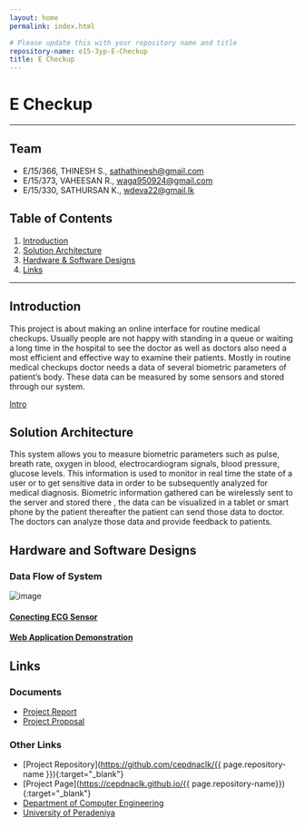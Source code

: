```yaml
---
layout: home
permalink: index.html

# Please update this with your repository name and title
repository-name: e15-3yp-E-Checkup
title: E Checkup
---
```


[comment]: # "This is the standard layout for the project, but you can clean this and use your own template"

# E Checkup

---

## Team
-  E/15/366, THINESH S., [sathathinesh@gmail.com](mailto:sathathinesh@gmail.com)
-  E/15/373, VAHEESAN R., [waga950924@gmail.com](mailto:waga950924@gmail.com)
-  E/15/330, SATHURSAN K., [wdeva22@gmail.lk](mailto:wdeva22@gmail.lk)

## Table of Contents
1. [Introduction](#introduction)
2. [Solution Architecture](#solution-architecture )
3. [Hardware & Software Designs](#hardware-and-software-designs)
4. [Links](#links)

---

## Introduction

This project is about making an online interface for routine medical checkups. Usually people are not happy with standing in a queue or waiting a long time in the hospital to see the doctor as well as doctors also need a most efficient and effective way to examine their patients. Mostly in routine medical checkups doctor needs a data of several biometric parameters of patient’s body. These data can be measured by some sensors and stored through our system.



[Intro](data/videos/)

## Solution Architecture

This system allows you to measure biometric parameters such as pulse, breath rate, oxygen in blood, electrocardiogram signals, blood pressure, glucose levels. This information is used to monitor in real time the state of a user or to get sensitive data in order to be subsequently analyzed for medical diagnosis. Biometric information gathered can be wirelessly sent to the server and stored there , the data can be visualized in a tablet or smart phone by the patient thereafter the patient can send those data to doctor. The doctors can analyze those data and provide feedback to patients.

## Hardware and Software Designs  
### Data Flow of System  
![image](data/images/)  

#### [Conecting ECG Sensor](data/videos/)     
#### [Web Application Demonstration](data/videos/)




## Links  
### Documents
- [Project Report](data/documents/)
- [Project Proposal](data/documents/)  
### Other Links  

- [Project Repository](https://github.com/cepdnaclk/{{ page.repository-name }}){:target="_blank"}
- [Project Page](https://cepdnaclk.github.io/{{ page.repository-name}}){:target="_blank"}
- [Department of Computer Engineering](http://www.ce.pdn.ac.lk/)
- [University of Peradeniya](https://eng.pdn.ac.lk/)


[//]: # (Please refer this to learn more about Markdown syntax)
[//]: # (https://github.com/adam-p/markdown-here/wiki/Markdown-Cheatsheet)

